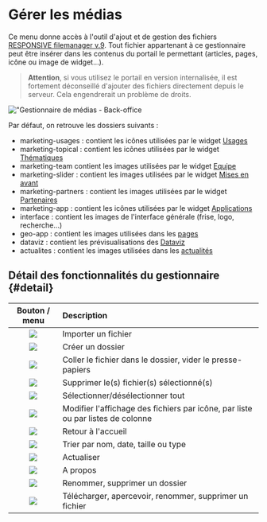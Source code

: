 # Gérer les médias

Ce menu donne accès à l'outil d'ajout et de gestion des fichiers [
RESPONSIVE filemanager v.9](https://www.responsivefilemanager.com/index.php). Tout fichier appartenant à ce gestionnaire peut être insérer dans les contenus du portail le permettant (articles, pages, icône ou image de widget...).

> **Attention**, si vous utilisez le portail en version internalisée, il est fortement déconseillé d'ajouter des fichiers directement depuis le serveur. Cela engendrerait un problème de droits.

!["Gestionnaire de médias - Back-office](/assets/back_media.png)

Par défaut, on retrouve les dossiers suivants : 

* marketing-usages : contient les icônes utilisées par le widget [Usages](/homepage-marketing/widgets-marketing/usages.md)
* marketing-topical : contient les icônes utilisées par le widget [Thématiques](/homepage-marketing/widgets-marketing/themes.md)
* marketing-team contient les images utilisées par le widget [Equipe](/homepage-marketing/widgets-marketing/team.md)
* marketing-slider : contient les images utilisées par le widget [Mises en avant](/homepage-marketing/widgets-marketing/frieze.md)
* marketing-partners : contient les images utilisées par le widget [Partenaires](/homepage-marketing/widgets-marketing/partners.md)
* marketing-app : contient les icônes utilisées par le widget [Applications](/homepage-marketing/widgets-marketing/applications.md)
* interface : contient les images de l'interface générale (frise, logo, recherche...)
* geo-app : contient les images utilisées dans les [pages](/pages-iframes/pages.md)
* dataviz : contient les prévisualisations des [Dataviz](/dataviz/dataviz.md)
* actualites : contient les images utilisées dans les [actualités](/actualites/articles.md)

## Détail des fonctionnalités du gestionnaire {#detail}

| Bouton / menu | Description |
| :---: | :--- |
| ![](/assets/back_media_import_files.png)| Importer un fichier |
| ![](/assets/back_media_create_folder.png) | Créer un dossier |
| ![](/assets/back_media_paste_empty.png) | Coller le fichier dans le dossier, vider le presse-papiers |
| ![](/assets/back_media_bin.png) | Supprimer le(s) fichier(s) sélectionné(s) |
| ![](/assets/back_media_select_deselect_all.png) | Sélectionner/désélectionner tout |
| ![](/assets/back_media_display.png) | Modifier l'affichage des fichiers par icône, par liste ou par listes de colonne |
| ![](/assets/back_media_home.png) | Retour à l'accueil |
| ![](/assets/back_media_order.png) | Trier par nom, date, taille ou type |
| ![](/assets/back_media_refresh.png) | Actualiser |
| ![](/assets/back_media_about.png) | A propos |
| ![](/assets/back_media_edit_delete_folder.png) | Renommer, supprimer un dossier |
| ![](/assets/back_media_edit_file.png) | Télécharger, apercevoir, renommer, supprimer un fichier |